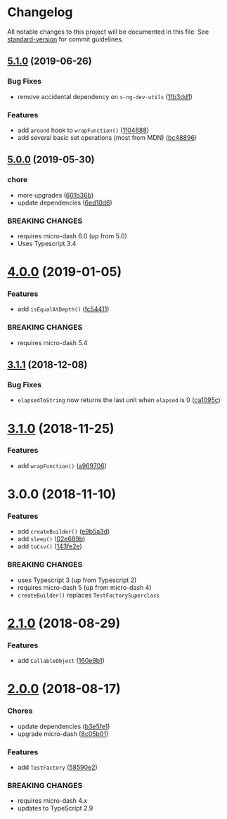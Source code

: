 # Changelog

All notable changes to this project will be documented in this file. See [standard-version](https://github.com/conventional-changelog/standard-version) for commit guidelines.

## [5.1.0](https://github.com/simontonsoftware/s-js-utils/compare/v5.0.0...v5.1.0) (2019-06-26)

### Bug Fixes

- remove accidental dependency on `s-ng-dev-utils` ([1fb3dd1](https://github.com/simontonsoftware/s-js-utils/commit/1fb3dd1))

### Features

- add `around` hook to `wrapFunction()` ([1f04688](https://github.com/simontonsoftware/s-js-utils/commit/1f04688))
- add several basic set operations (most from MDN) ([bc48896](https://github.com/simontonsoftware/s-js-utils/commit/bc48896))

## [5.0.0](https://github.com/simontonsoftware/s-js-utils/compare/v4.0.0...v5.0.0) (2019-05-30)

### chore

- more upgrades ([601b36b](https://github.com/simontonsoftware/s-js-utils/commit/601b36b))
- update dependencies ([6ed10d6](https://github.com/simontonsoftware/s-js-utils/commit/6ed10d6))

### BREAKING CHANGES

- requires micro-dash 6.0 (up from 5.0)
- Uses Typescript 3.4

<a name="4.0.0"></a>

# [4.0.0](https://github.com/simontonsoftware/s-js-utils/compare/v3.1.1...v4.0.0) (2019-01-05)

### Features

- add `isEqualAtDepth()` ([fc54411](https://github.com/simontonsoftware/s-js-utils/commit/fc54411))

### BREAKING CHANGES

- requires micro-dash 5.4

<a name="3.1.1"></a>

## [3.1.1](https://github.com/simontonsoftware/s-js-utils/compare/v3.1.0...v3.1.1) (2018-12-08)

### Bug Fixes

- `elapsedToString` now returns the last unit when `elapsed` is 0 ([ca1095c](https://github.com/simontonsoftware/s-js-utils/commit/ca1095c))

<a name="3.1.0"></a>

# [3.1.0](https://github.com/simontonsoftware/s-js-utils/compare/v3.0.0...v3.1.0) (2018-11-25)

### Features

- add `wrapFunction()` ([a969706](https://github.com/simontonsoftware/s-js-utils/commit/a969706))

<a name="3.0.0"></a>

# 3.0.0 (2018-11-10)

### Features

- add `createBuilder()` ([e9b5a3d](https://github.com/simontonsoftware/s-js-utils/commit/e9b5a3d))
- add `sleep()` ([02e689b](https://github.com/simontonsoftware/s-js-utils/commit/02e689b))
- add `toCsv()` ([143fe2e](https://github.com/simontonsoftware/s-js-utils/commit/143fe2e))

### BREAKING CHANGES

- uses Typescript 3 (up from Typescript 2)
- requires micro-dash 5 (up from micro-dash 4)
- `createBuilder()` replaces `TestFactorySuperclass`

<a name="2.1.0"></a>

# [2.1.0](https://github.com/simontonsoftware/s-js-utils/compare/v2.0.0...v2.1.0) (2018-08-29)

### Features

- add `CallableObject` ([160e9b1](https://github.com/simontonsoftware/s-js-utils/commit/160e9b1))

<a name="2.0.0"></a>

# [2.0.0](https://github.com/simontonsoftware/s-js-utils/compare/v1.1.1...v2.0.0) (2018-08-17)

### Chores

- update dependencies ([b3e5fe1](https://github.com/simontonsoftware/s-js-utils/commit/b3e5fe1))
- upgrade micro-dash ([8c05b01](https://github.com/simontonsoftware/s-js-utils/commit/8c05b01))

### Features

- add `TestFactory` ([58590e2](https://github.com/simontonsoftware/s-js-utils/commit/58590e2))

### BREAKING CHANGES

- requires micro-dash 4.x
- updates to TypeScript 2.9
